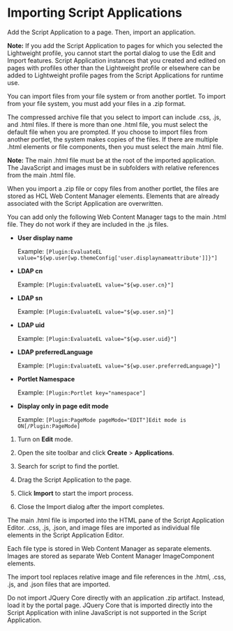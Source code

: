 # Importing Script Applications

Add the Script Application to a page. Then, import an application.

**Note:** If you add the Script Application to pages for which you selected the Lightweight profile, you cannot start the portal dialog to use the Edit and Import features. Script Application instances that you created and edited on pages with profiles other than the Lightweight profile or elsewhere can be added to Lightweight profile pages from the Script Applications for runtime use.

You can import files from your file system or from another portlet. To import from your file system, you must add your files in a .zip format.

The compressed archive file that you select to import can include .css, .js, and .html files. If there is more than one .html file, you must select the default file when you are prompted. If you choose to import files from another portlet, the system makes copies of the files. If there are multiple .html elements or file components, then you must select the main .html file.

**Note:** The main .html file must be at the root of the imported application. The JavaScript and images must be in subfolders with relative references from the main .html file.

When you import a .zip file or copy files from another portlet, the files are stored as HCL Web Content Manager elements. Elements that are already associated with the Script Application are overwritten.

You can add only the following Web Content Manager tags to the main .html file. They do not work if they are included in the .js files.

-   **User display name**

    Example: `[Plugin:EvaluateEL value="${wp.user[wp.themeConfig['user.displaynameattribute']]}"]`

-   **LDAP cn**

    Example: `[Plugin:EvaluateEL value="${wp.user.cn}"]`

-   **LDAP sn**

    Example: `[Plugin:EvaluateEL value="${wp.user.sn}"]`

-   **LDAP uid**

    Example: `[Plugin:EvaluateEL value="${wp.user.uid}"]`

-   **LDAP preferredLanguage**

    Example: `[Plugin:EvaluateEL value="${wp.user.preferredLanguage}"]`

-   **Portlet Namespace**

    Example: `[Plugin:Portlet key="namespace"]`

-   **Display only in page edit mode**

    Example: `[Plugin:PageMode pageMode="EDIT"]Edit mode is ON[/Plugin:PageMode]`


1.  Turn on **Edit** mode.

2.  Open the site toolbar and click **Create** \> **Applications**.

3.  Search for script to find the portlet.

4.  Drag the Script Application to the page.

5.  Click **Import** to start the import process.

6.  Close the Import dialog after the import completes.


The main .html file is imported into the HTML pane of the Script Application Editor. .css, .js, .json, and image files are imported as individual file elements in the Script Application Editor.

Each file type is stored in Web Content Manager as separate elements. Images are stored as separate Web Content Manager ImageComponent elements.

The import tool replaces relative image and file references in the .html, .css, .js, and .json files that are imported.

Do not import JQuery Core directly with an application .zip artifact. Instead, load it by the portal page. JQuery Core that is imported directly into the Script Application with inline JavaScript is not supported in the Script Application.


